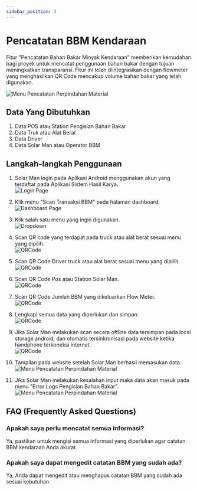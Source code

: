 ```yaml
---
sidebar_position: 3
---
```


# Pencatatan BBM Kendaraan

Fitur "Pencatatan Bahan Bakar Minyak Kendaraan" memberikan kemudahan bagi proyek untuk mencatat penggunaan bahan bakar dengan tujuan meningkatkan transparansi. Fitur ini telah diintegrasikan dengan flowmeter yang menghasilkan QR Code mencakup volume bahan bakar yang telah digunakan.

![Menu Pencatatan Perpindahan Material](../assets/pencatatan-bbm-kendaraan/banner.png)

## Data Yang Dibutuhkan
1. Data POS atau Station Pengisian Bahan Bakar
2. Data Truk atau Alat Berat
3. Data Driver
4. Data Solar Man atau Operator BBM

## Langkah-langkah Penggunaan

1. Solar Man login pada Aplikasi Android menggunakan akun yang terdaftar pada Aplikasi Sistem Hasil Karya.  
![Login Page](../assets/pencatatan-bbm-kendaraan/login.jpg)

2. Klik menu "Scan Transaksi BBM" pada halaman dashboard.                                                                  
![Dashboard Page](../assets/pencatatan-bbm-kendaraan/dashboard.jpg)

3. Klik salah satu menu yang ingin digunakan.    
![Dropdown](../assets/pencatatan-bbm-kendaraan/dropdown.jpg)

4. Scan QR code yang terdapat pada truck atau alat berat sesuai menu yang dipilih.                 
![QRCode](../assets/pencatatan-bbm-kendaraan/scan-truck.jpg)

5. Scan QR Code Driver truck atau alat berat sesuai menu yang dipilih.            
![QRCode](../assets/pencatatan-bbm-kendaraan/scan-driver.jpg)

6. Scan QR Code Pos atau Station Solar Man.               
![QRCode](../assets/pencatatan-bbm-kendaraan/scan-pos.jpg)

7. Scan QR Code Jumlah BBM yang dikeluarkan Flow Meter.              
![QRCode](../assets/pencatatan-bbm-kendaraan/scan-total.jpg)

8. Lengkapi semua data yang diperlukan dan simpan.                 
![QRCode](../assets/pencatatan-bbm-kendaraan/isi-data.jpg)

9. Jika Solar Man melakukan scan secara offline data tersimpan pada local storage android, dan otomatis tersinkronisasi pada website ketika handphone terkoneksi internet.         
![QRCode](../assets/pencatatan-bbm-kendaraan/data-disimpan.jpg)

10. Tampilan pada website setelah Solar Man berhasil memasukan data.   
![Menu Pencatatan Perpindahan Material](../assets/pencatatan-bbm-kendaraan/data.png)

11. Jika Solar Man melakukan kesalahan input maka data akan masuk pada menu "Error Logs Pengisian Bahan Bakar".
![Menu Pencatatan Perpindahan Material](../assets/pencatatan-bbm-kendaraan/eror-log.png)


## FAQ (Frequently Asked Questions)
### Apakah saya perlu mencatat semua informasi?
Ya, pastikan untuk mengisi semua informasi yang diperlukan agar catatan BBM kendaraan Anda akurat.

### Apakah saya dapat mengedit catatan BBM yang sudah ada?
Ya, Anda dapat mengedit atau menghapus catatan BBM yang sudah ada sesuai kebutuhan.
